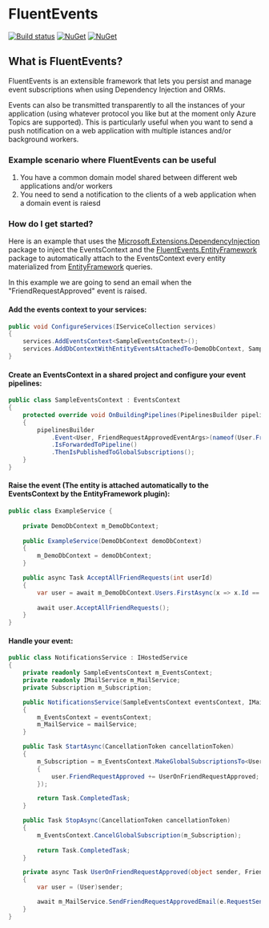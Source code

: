 # FluentEvents

[![Build status](https://luca-s.visualstudio.com/FluentEvents/_apis/build/status/FluentEvents-CI)](https://luca-s.visualstudio.com/FluentEvents/_build/latest?definitionId=8) [![NuGet](https://img.shields.io/nuget/v/FluentEvents.svg)](https://www.nuget.org/packages/FluentEvents/) [![NuGet](https://img.shields.io/nuget/v/FluentEvents.EntityFramework.svg)](https://www.nuget.org/packages/FluentEvents.EntityFramework/)

## What is FluentEvents?
FluentEvents is an extensible framework that lets you persist and manage event subscriptions when using Dependency Injection and ORMs.

Events can also be transmitted transparently to all the instances of your application (using whatever protocol you like but at the moment only Azure Topics are supported). This is particularly useful when you want to send a push notification on a web application with multiple istances and/or background workers.

### Example scenario where FluentEvents can be useful
1. You have a common domain model shared between different web applications and/or workers
2. You need to send a notification to the clients of a web application when a domain event is raiesd

### How do I get started?
Here is an example that uses the [Microsoft.Extensions.DependencyInjection](https://www.nuget.org/packages/Microsoft.Extensions.DependencyInjection) package to inject the EventsContext and the [FluentEvents.EntityFramework](https://www.nuget.org/packages/FluentEvents.EntityFramework/) package to automatically attach to the EventsContext every entity materialized from [EntityFramework](https://www.nuget.org/packages/EntityFramework) queries.

In this example we are going to send an email when the "FriendRequestApproved" event is raised.

#### Add the events context to your services:
```csharp
public void ConfigureServices(IServiceCollection services)
{
    services.AddEventsContext<SampleEventsContext>();
    services.AddDbContextWithEntityEventsAttachedTo<DemoDbContext, SampleEventsContext>();
}
```

#### Create an EventsContext in a shared project and configure your event pipelines:
```csharp
public class SampleEventsContext : EventsContext
{
    protected override void OnBuildingPipelines(PipelinesBuilder pipelinesBuilder)
    {
        pipelinesBuilder
            .Event<User, FriendRequestApprovedEventArgs>(nameof(User.FriendRequestApproved))
            .IsForwardedToPipeline()
            .ThenIsPublishedToGlobalSubscriptions();
    }
}
```

#### Raise the event (The entity is attached automatically to the EventsContext by the EntityFramework plugin):
```csharp
public class ExampleService {
    
    private DemoDbContext m_DemoDbContext;
    
    public ExampleService(DemoDbContext demoDbContext) 
    {
        m_DemoDbContext = demoDbContext;
    }

    public async Task AcceptAllFriendRequests(int userId) 
    {
        var user = await m_DemoDbContext.Users.FirstAsync(x => x.Id == userId);
        
        await user.AcceptAllFriendRequests();
    }
}
```

#### Handle your event:
```csharp
public class NotificationsService : IHostedService
{
    private readonly SampleEventsContext m_EventsContext;
    private readonly IMailService m_MailService;
    private Subscription m_Subscription;

    public NotificationsService(SampleEventsContext eventsContext, IMailService mailService)
    {
        m_EventsContext = eventsContext;
        m_MailService = mailService;
    }

    public Task StartAsync(CancellationToken cancellationToken)
    {
        m_Subscription = m_EventsContext.MakeGlobalSubscriptionsTo<User>(user =>
        {
            user.FriendRequestApproved += UserOnFriendRequestApproved;
        });

        return Task.CompletedTask;
    }

    public Task StopAsync(CancellationToken cancellationToken)
    {
        m_EventsContext.CancelGlobalSubscription(m_Subscription);
        
        return Task.CompletedTask;
    }

    private async Task UserOnFriendRequestApproved(object sender, FriendRequestApprovedEventArgs e)
    {
        var user = (User)sender;

        await m_MailService.SendFriendRequestApprovedEmail(e.RequestSender.EmailAddress, user.Id, user.Name);
    }
}
```
